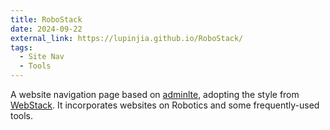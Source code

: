 ```yaml
---
title: RoboStack
date: 2024-09-22
external_link: https://lupinjia.github.io/RoboStack/
tags:
  - Site Nav
  - Tools
---
```


A website navigation page based on [adminlte](https://github.com/ColorlibHQ/AdminLTE), adopting the style from [WebStack](https://webstack.cc/cn/index.html). It incorporates websites on Robotics and some frequently-used tools.

<!--more-->
